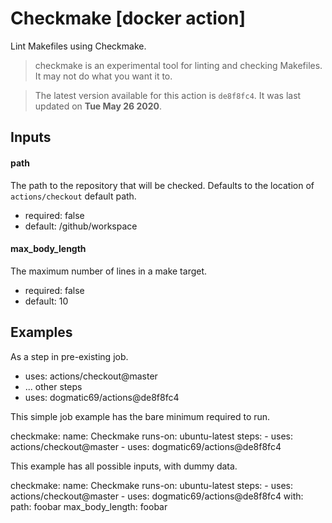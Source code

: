 <!-- NOTICE: Auto generated file! -->
# Checkmake [docker action]

Lint Makefiles using Checkmake.

> checkmake is an experimental tool for linting and checking Makefiles. It
may not do what you want it to.


> The latest version available for this action is `de8f8fc4`. It was last
updated on **Tue May 26 2020**.

## Inputs

#### path

The path to the repository that will be checked. Defaults to the location
of `actions/checkout` default path.


- required: false
- default: /github/workspace

#### max_body_length

The maximum number of lines in a make target.


- required: false
- default: 10


## Examples

As a step in pre-existing job.

  - uses: actions/checkout@master
  - ... other steps
  - uses: dogmatic69/actions@de8f8fc4


This simple job example has the bare minimum required to run.

  checkmake:
    name: Checkmake
    runs-on: ubuntu-latest
    steps:
      - uses: actions/checkout@master
      - uses: dogmatic69/actions@de8f8fc4

This example has all possible inputs, with dummy data.

  checkmake:
    name: Checkmake
      runs-on: ubuntu-latest
      steps:
        - uses: actions/checkout@master
        - uses: dogmatic69/actions@de8f8fc4
        with:
          path: foobar
          max_body_length: foobar
